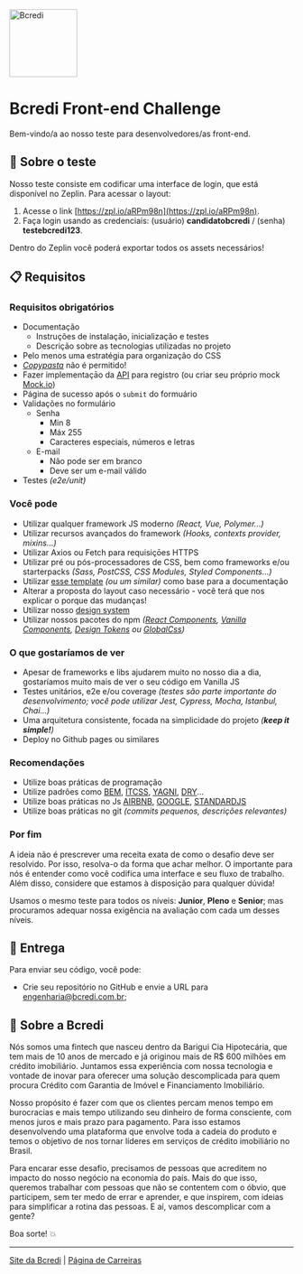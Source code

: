 <img src="logo.svg" width="120" alt="Bcredi">

# Bcredi Front-end Challenge

Bem-vindo/a ao nosso teste para desenvolvedores/as front-end.  

## :scroll: Sobre o teste
Nosso teste consiste em codificar uma interface de login, que está disponível no Zeplin. Para acessar o layout:

1. Acesse o link [https://zpl.io/aRPm98n](https://zpl.io/aRPm98n).
2. Faça login usando as credenciais: (usuário) **candidatobcredi** / (senha) **testebcredi123**.

Dentro do Zeplin você poderá exportar todos os assets necessários!


## :clipboard: Requisitos

### Requisitos obrigatórios
* Documentação
  * Instruções de instalação, inicialização e testes
  * Descrição sobre as tecnologias utilizadas no projeto
* Pelo menos uma estratégia para organização do CSS
* [_Copypasta_](https://pt.wikipedia.org/wiki/Copypasta) não é permitido!
* Fazer implementaçāo da [API](https://reqres.in/) para registro (ou criar seu próprio mock [Mock.io](https://mocki.io/fake-json-api))
* Página de sucesso após o `submit` do formuário
* Validações no formulário
  * Senha
    * Min 8
    * Máx 255
    * Caracteres especiais, números e letras
  * E-mail
    * Não pode ser em branco
    * Deve ser um e-mail válido
* Testes _(e2e/unit)_


### Você pode
* Utilizar qualquer framework JS moderno _(React, Vue, Polymer...)_
* Utilizar recursos avançados do framework _(Hooks, contexts provider, mixins…)_
* Utilizar Axios ou Fetch para requisiçōes HTTPS
* Utilizar pré ou pós-processadores de CSS, bem como frameworks e/ou starterpacks _(Sass, PostCSS, CSS Modules, Styled Components...)_
* Utilizar [esse template](https://github.com/elsewhencode/project-guidelines/blob/master/README.sample.md) _(ou um similar)_ como base para a documentação
* Alterar a proposta do layout caso necessário - você terá que nos explicar o porque das mudanças!
* Utilizar nosso [design system](https://design.bcredi.com.br/)
* Utilizar nossos pacotes do npm _([React Components](https://www.npmjs.com/package/@bcredi/react-components), [Vanilla Components](https://www.npmjs.com/package/@bcredi/vanilla-components), [Design Tokens](https://www.npmjs.com/package/@bcredi/design-tokens) ou [GlobalCss](https://www.npmjs.com/package/@bcredi/global-css))_


### O que gostaríamos de ver
* Apesar de frameworks e libs ajudarem muito no nosso dia a dia, gostaríamos muito mais de ver o seu código em Vanilla JS
* Testes unitários, e2e e/ou coverage _(testes são parte importante do desenvolvimento; você pode utilizar Jest, Cypress, Mocha, Istanbul, Chai...)_
* Uma arquitetura consistente, focada na simplicidade do projeto _(**keep it simple!**)_
* Deploy no Github pages ou similares

### Recomendações
* Utilize boas práticas de programação
* Utilize padrões como [BEM](http://getbem.com/), [ITCSS](https://www.xfive.co/blog/itcss-scalable-maintainable-css-architecture/), [YAGNI](https://en.wikipedia.org/wiki/You_aren%27t_gonna_need_it), [DRY](https://en.wikipedia.org/wiki/Don%27t_repeat_yourself)...
* Utilize boas práticas no Js [AIRBNB](https://github.com/airbnb/javascript), [GOOGLE](https://google.github.io/styleguide/jsguide.html), [STANDARDJS](https://standardjs.com/)
* Utilize boas práticas no git _(commits pequenos, descrições relevantes)_


### Por fim
A ideia não é prescrever uma receita exata de como o desafio deve ser resolvido. Por isso, resolva-o da forma que achar melhor. O importante para nós é entender como você codifica uma interface e seu fluxo de trabalho. Além disso, considere que estamos à disposição para qualquer dúvida!

Usamos o mesmo teste para todos os níveis: **Junior**, **Pleno** e **Senior**; mas procuramos adequar nossa exigência na avaliação com cada um desses níveis.


## :rocket: Entrega
Para enviar seu código, você pode:

* Crie seu repositório no GitHub e envie a URL para [engenharia@bcredi.com.br](mailto:engenharia@bcredi.com.br);


## :busts_in_silhouette: Sobre a Bcredi
Nós somos uma fintech que nasceu dentro da Barigui Cia Hipotecária, que tem mais de 10 anos de mercado e já originou mais de R$ 600 milhões em crédito imobiliário. Juntamos essa experiência com nossa tecnologia e vontade de inovar para oferecer uma solução descomplicada para quem procura Crédito com Garantia de Imóvel e Financiamento Imobiliário. 

Nosso propósito é fazer com que os clientes percam menos tempo em burocracias e mais tempo utilizando seu dinheiro de forma consciente, com menos juros e mais prazo para pagamento. Para isso estamos desenvolvendo uma plataforma que envolve toda a cadeia do produto e temos o objetivo de nos tornar líderes em serviços de crédito imobiliário no Brasil.

Para encarar esse desafio, precisamos de pessoas que acreditem no impacto do nosso negócio na economia do país. Mais do que isso, queremos trabalhar com pessoas que não se contentem com o óbvio, que participem, sem ter medo de errar e aprender, e que inspirem, com ideias para simplificar a rotina das pessoas. E aí, vamos descomplicar com a gente?  

Boa sorte! :boom:

---

[Site da Bcredi](https://bcredi.com.br) | [Página de Carreiras](https://bcredi.gupy.io/)
